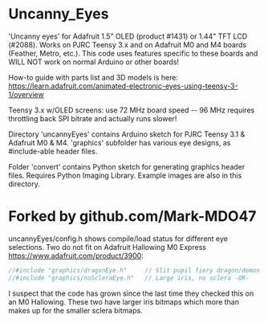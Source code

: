 # Uncanny_Eyes

'Uncanny eyes' for Adafruit 1.5" OLED (product #1431) or 1.44" TFT LCD (#2088).  Works on PJRC Teensy 3.x and on Adafruit M0 and M4 boards (Feather, Metro, etc.).  This code uses features specific to these boards and WILL NOT work on normal Arduino or other boards!

How-to guide with parts list and 3D models is here:
https://learn.adafruit.com/animated-electronic-eyes-using-teensy-3-1/overview

Teensy 3.x w/OLED screens: use 72 MHz board speed -- 96 MHz requires throttling back SPI bitrate and actually runs slower!

Directory 'uncannyEyes' contains Arduino sketch for PJRC Teensy 3.1 & Adafruit M0 & M4. 'graphics' subfolder has various eye designs, as #include-able header files.

Folder 'convert' contains Python sketch for generating graphics header files. Requires Python Imaging Library. Example images are also in this directory.

# Forked by github.com/Mark-MDO47
uncannyEyes/config.h shows compile/load status for different eye selections. Two do not fit on Adafruit Hallowing M0 Express https://www.adafruit.com/product/3900:
```C
//#include "graphics/dragonEye.h"     // Slit pupil fiery dragon/demon eye -OR-  // M0 ld.exe: region `FLASH' overflowed by 4664 bytes
//#include "graphics/noScleraEye.h"   // Large iris, no sclera -OR-              // M0 ld.exe: region `FLASH' overflowed by 4664 bytes
```

I suspect that the code has grown since the last time they checked this on an M0 Hallowing. These two have larger iris bitmaps which more than makes up for the smaller sclera bitmaps.


